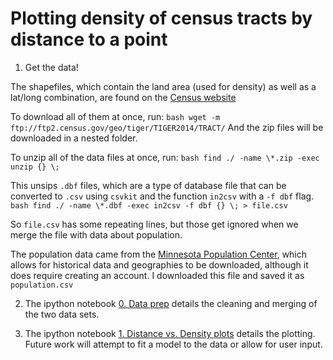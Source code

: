 # Plotting density of census tracts by distance to a point

1. Get the data!

The shapefiles, which contain the land area (used for density) as well as a lat/long combination, are found on the [Census website](ftp://ftp2.census.gov/geo/tiger/TIGER2014/TRACT/)

To download all of them at once, run:
```bash wget -m ftp://ftp2.census.gov/geo/tiger/TIGER2014/TRACT/```
And the zip files will be downloaded in a nested folder. 

To unzip all of the data files at once, run:
```bash find ./ -name \*.zip -exec unzip {} \;```

This unsips ```.dbf``` files, which are a type of database file that can be converted to ```.csv``` using ```csvkit``` and the function ```in2csv``` with a ```-f dbf``` flag.
```bash find ./ -name \*.dbf -exec in2csv -f dbf {} \; > file.csv```

So ```file.csv``` has some repeating lines, but those get ignored when we merge the file with data about population.

The population data came from the [Minnesota Population Center](https://www.nhgis.org/), which allows for historical data and geographies to be downloaded, although it does require creating an account. I downloaded this file and saved it as ```population.csv```

2. The ipython notebook [0. Data prep](http://nbviewer.ipython.org/github/cwang912/density_plots/blob/master/0.%20Data%20prep.ipynb) details the cleaning and merging of the two data sets.

3. The ipython notebook [1. Distance vs. Density plots](http://nbviewer.ipython.org/github/cwang912/density_plots/blob/master/1.%20Density%20vs.%20distance%20plots.ipynb) details the plotting. Future work will attempt to fit a model to the data or allow for user input.
